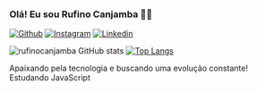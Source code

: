 
### Olá! Eu sou Rufino Canjamba 🖐🏾

[![Github](	https://img.shields.io/badge/GitHub-100000?style=for-the-badge&logo=github&logoColor=white)](https://github.com/rufinocanjamba)
[![Instagram](https://img.shields.io/badge/Instagram-E4405F?style=for-the-badge&logo=instagram&logoColor=white)](instagram.com/rufinocanjamba/)
[![Linkedin](https://img.shields.io/badge/LinkedIn-0077B5?style=for-the-badge&logo=linkedin&logoColor=white)](https://www.linkedin.com/in/rufino-canjamba-163b97243/)

![rufinocanjamba GitHub stats](https://github-readme-stats.vercel.app/api?username=rufinocanjamba&show_icons=true&theme=tokyonight)
[![Top Langs](https://github-readme-stats.vercel.app/api/top-langs/?username=rufinocanjamba&layout=compact)](https://github.com/rufinocanjamba)

<!-- <div style="display: inline-block"><br>
    <img align="center"alt="html5"src="https://img.shields.io/badge/HTML5-E34F26?style=for-the-badge&logo=html5&logoColor=white">
      <img align="center"alt="css"src="https://img.shields.io/badge/CSS3-1572B6?style=for-the-badge&logo=css3&logoColor=white">
</div><br> <hr> -->

Apaixando pela tecnologia e buscando uma evolução constante!
<br>
Estudando JavaScript

